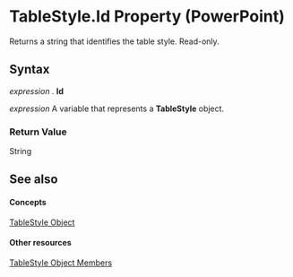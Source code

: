 
# TableStyle.Id Property (PowerPoint)

Returns a string that identifies the table style. Read-only.


## Syntax

 _expression_ . **Id**

 _expression_ A variable that represents a **TableStyle** object.


### Return Value

String


## See also


#### Concepts


[TableStyle Object](2191b68d-2dae-3453-6904-3689f34eeaf9.md)
#### Other resources


[TableStyle Object Members](6594ee65-d46b-8184-3b89-a9203cc4166c.md)
